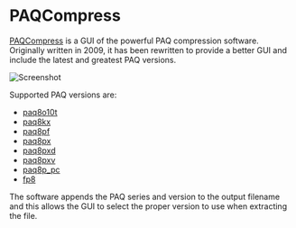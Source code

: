 # PAQCompress

[PAQCompress](https://moisescardona.me/paqcompress) is a GUI of the powerful PAQ compression software. Originally written in 2009, it has been rewritten to provide a better GUI and include the latest and greatest PAQ versions.

![Screenshot](https://moisescardona.me/wp-content/uploads/2019/04/PAQCompress-v0.3.9.png)

Supported PAQ versions are: 

* [paq8o10t](https://encode.ru/threads/81-Paq8o10t)
* [paq8kx](https://encode.ru/threads/296-PAQ8K?p=8370&viewfull=1#post8370)
* [paq8pf](https://encode.ru/threads/457-PAQ8PF)
* [paq8px](https://encode.ru/threads/342-paq8px)
* [paq8pxd](https://encode.ru/threads/1464-Paq8pxd-dict)
* [paq8pxv](https://encode.ru/threads/3064-paq8pxv-virtual-machine)
* [paq8p_pc](https://encode.ru/threads/3070-mod_CM-another-paq-submodel)
* [fp8](https://encode.ru/threads/613-FP8-(-Fast-PAQ8))

The software appends the PAQ series and version to the output filename and this allows the GUI to select the proper version to use when extracting the file.